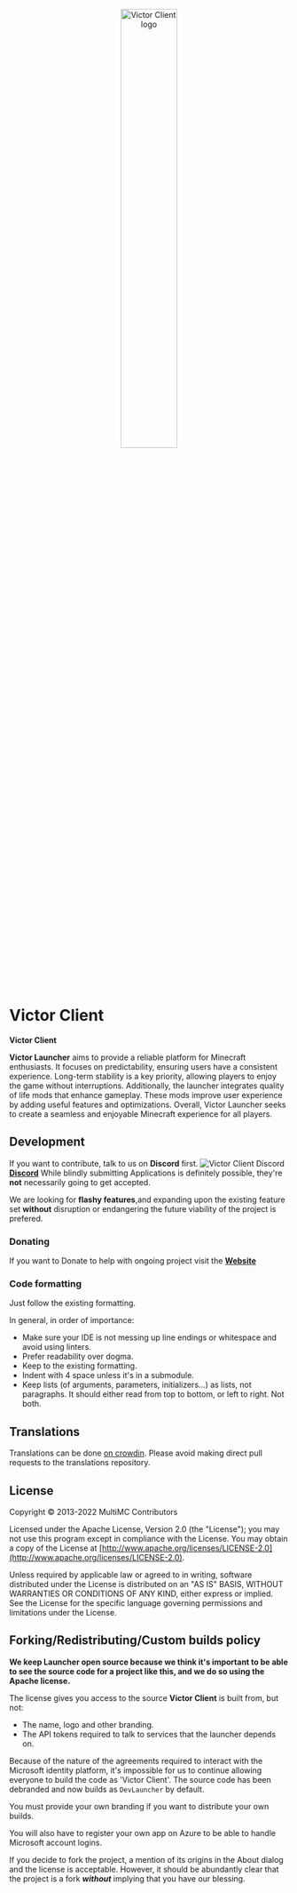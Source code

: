<p align="center">
  <img src="https://github.com/user-attachments/assets/059c897f-763e-4482-aad3-ac196e72de36" alt="Victor Client logo" width=45%/>
</p>

Victor Client
=======

<b>Victor Client</b>

<b>Victor Launcher</b> aims to provide a reliable platform for Minecraft enthusiasts. It focuses on predictability, ensuring users have a consistent experience. Long-term stability is a key priority, allowing players to enjoy the game without interruptions. Additionally, the launcher integrates quality of life mods that enhance gameplay. These mods improve user experience by adding useful features and optimizations. Overall, Victor Launcher seeks to create a seamless and enjoyable Minecraft experience for all players.

## Development
If you want to contribute, talk to us on <b>Discord</b> first.
<img src="https://github.com/user-attachments/assets/e3e1e029-626f-4a3e-a621-0f7241a16b9e" alt="Victor Client Discord"/>
<b>[Discord](https://discord.com)</b>
While blindly submitting Applications is definitely possible, they're <b>not</b> necessarily going to get accepted.

We are looking for <b>flashy features</b>,and expanding upon the existing feature set <b>without</b> disruption or endangering the future viability of the project is prefered.

### Donating
If you want to Donate to help with ongoing project visit the <b>[Website](https://victorclient2.godaddysites.com)</b>

### Code formatting
Just follow the existing formatting.

In general, in order of importance:
* Make sure your IDE is not messing up line endings or whitespace and avoid using linters.
* Prefer readability over dogma.
* Keep to the existing formatting.
* Indent with 4 space unless it's in a submodule.
* Keep lists (of arguments, parameters, initializers...) as lists, not paragraphs. It should either read from top to bottom, or left to right. Not both.

## Translations
Translations can be done [on crowdin](https://translate.multimc.org). Please avoid making direct pull requests to the translations repository.

## License
Copyright &copy; 2013-2022 MultiMC Contributors

Licensed under the Apache License, Version 2.0 (the "License"); you may not use this program except in compliance with the License. You may obtain a copy of the License at [http://www.apache.org/licenses/LICENSE-2.0](http://www.apache.org/licenses/LICENSE-2.0).

Unless required by applicable law or agreed to in writing, software distributed under the License is distributed on an "AS IS" BASIS, WITHOUT WARRANTIES OR CONDITIONS OF ANY KIND, either express or implied. See the License for the specific language governing permissions and limitations under the License.

## Forking/Redistributing/Custom builds policy
<b>We keep Launcher open source because we think it's important to be able to see the source code for a project like this, and we do so using the Apache license.</b>

The license gives you access to the source <b>Victor Client</b> is built from, but not:
- The name, logo and other branding.
- The API tokens required to talk to services that the launcher depends on.

Because of the nature of the agreements required to interact with the Microsoft identity platform, it's impossible for us to continue allowing everyone to build the code as 'Victor Client'. The source code has been debranded and now builds as `DevLauncher` by default.

You must provide your own branding if you want to distribute your own builds.

You will also have to register your own app on Azure to be able to handle Microsoft account logins.

If you decide to fork the project, a mention of its origins in the About dialog and the license is acceptable. However, it should be abundantly clear that the project is a fork <b>*without*</b> implying that you have our blessing.
